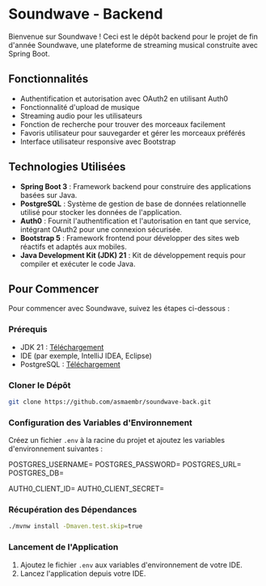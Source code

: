 # Soundwave - Backend

Bienvenue sur Soundwave ! 
Ceci est le dépôt backend pour le projet de fin d'année Soundwave, 
une plateforme de streaming musical construite avec Spring Boot.

## Fonctionnalités

- Authentification et autorisation avec OAuth2 en utilisant Auth0
- Fonctionnalité d'upload de musique
- Streaming audio pour les utilisateurs
- Fonction de recherche pour trouver des morceaux facilement
- Favoris utilisateur pour sauvegarder et gérer les morceaux préférés
- Interface utilisateur responsive avec Bootstrap

## Technologies Utilisées

- **Spring Boot 3** : Framework backend pour construire des applications basées sur Java.
- **PostgreSQL** : Système de gestion de base de données relationnelle utilisé pour stocker les données de l'application.
- **Auth0** : Fournit l'authentification et l'autorisation en tant que service, intégrant OAuth2 pour une connexion sécurisée.
- **Bootstrap 5** : Framework frontend pour développer des sites web réactifs et adaptés aux mobiles.
- **Java Development Kit (JDK) 21** : Kit de développement requis pour compiler et exécuter le code Java.

## Pour Commencer

Pour commencer avec Soundwave, suivez les étapes ci-dessous :

### Prérequis

- JDK 21 : [Téléchargement](https://adoptium.net/temurin/releases/)
- IDE (par exemple, IntelliJ IDEA, Eclipse)
- PostgreSQL : [Téléchargement](https://www.postgresql.org/download/)

### Cloner le Dépôt

```bash
git clone https://github.com/asmaembr/soundwave-back.git
```

### Configuration des Variables d'Environnement

Créez un fichier `.env` à la racine du projet et ajoutez les variables d'environnement suivantes :

POSTGRES_USERNAME=
POSTGRES_PASSWORD=
POSTGRES_URL=
POSTGRES_DB=

AUTH0_CLIENT_ID=
AUTH0_CLIENT_SECRET=


### Récupération des Dépendances

```bash
./mvnw install -Dmaven.test.skip=true
```

### Lancement de l'Application

1. Ajoutez le fichier `.env` aux variables d'environnement de votre IDE.
2. Lancez l'application depuis votre IDE.
